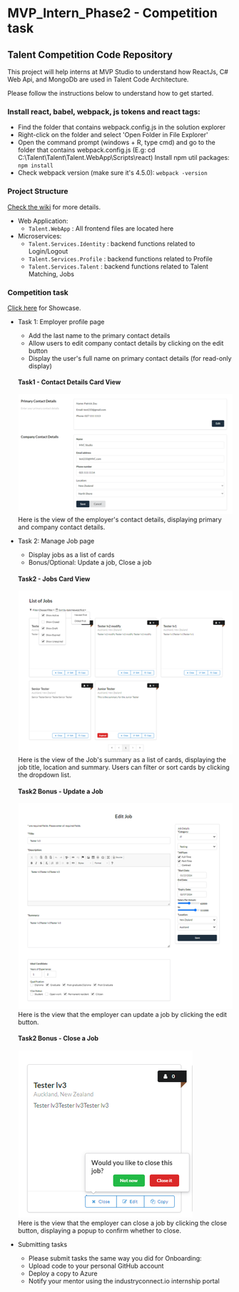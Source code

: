 # MVP_Intern_Phase2 - Competition task

## Talent Competition Code Repository

This project will help interns at MVP Studio to understand how ReactJs, C# Web Api, and MongoDb are used in Talent Code Architecture. 

Please follow the instructions below to understand how to get started. 

### Install react, babel, webpack, js tokens and react tags:
* Find the folder that contains webpack.config.js in the solution explorer
* Right-click on the folder and select 'Open Folder in File Explorer'
* Open the command prompt (windows + R, type cmd) and go to the folder that contains webpack.config.js (E.g: cd C:\Talent\Talent\Talent.WebApp\Scripts\react)
Install npm util packages:
`npm install`
* Check webpack version (make sure it's 4.5.0):
`webpack -version`

### Project Structure  
[Check the wiki](http://git.mvp.studio/talent-competition/talent-competition/wikis/guides/project-structure) for more details.
 - Web Application:
    - `Talent.WebApp` : All frontend files are located here
 - Microservices:
    - `Talent.Services.Identity` : backend functions related to Login/Logout
    - `Talent.Services.Profile` : backend functions related to Profile
    - `Talent.Services.Talent` : backend functions related to Talent Matching, Jobs

### Competition task

[Click here](https://talentappwebapp20240123195850.azurewebsites.net/Home) for Showcase.

* Task 1: Employer profile page
  * Add the last name to the primary contact details
  * Allow users to edit company contact details by clicking on the edit button
  * Display the user's full name on primary contact details (for read-only display)
  #### Task1 - Contact Details Card View
  ![Contact Details Card View](/show_pics/Task1.png)
  Here is the view of the employer's contact details, displaying primary and company contact details.

* Task 2: Manage Job page
  * Display jobs as a list of cards
  * Bonus/Optional: Update a job, Close a job
  #### Task2 - Jobs Card View
  ![Jobs Card View](/show_pics/Task2-1.png)
  Here is the view of the Job's summary as a list of cards, displaying the job title, location and summary. Users can filter or sort cards by clicking the dropdown list.
  
  #### Task2 Bonus - Update a Job
  ![Edit Job page](/show_pics/Task2-editJob.png)
  Here is the view that the employer can update a job by clicking the edit button.
  
  #### Task2 Bonus - Close a Job
  ![Close Job page](/show_pics/Task2-closeJob.png)<br>
  Here is the view that the employer can close a job by clicking the close button, displaying a popup to confirm whether to close.
    
* Submitting tasks
  * Please submit tasks the same way you did for Onboarding:
  * Upload code to your personal GitHub account
  * Deploy a copy to Azure
  * Notify your mentor using the industryconnect.io internship portal

